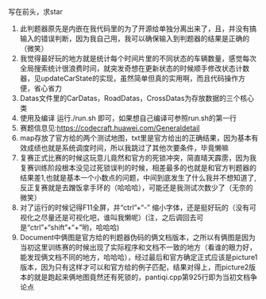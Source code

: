 写在前头，求star

1. 此判题器原先是内嵌在我代码里的为了开源给单独分离出来了，且，并没有搞输入的错误判断，因为我自己用，我可以确保输入到判题器的结果是正确的（微笑）
2. 我觉得最好玩的地方就是统计每个时间片里的不同状态的车辆数量，感觉每次全局搜索统计很浪费时间，就突发奇想在更新状态的时候顺手修改状态计数器，见updateCarState的实现，虽然简单但真的实用啊，而且代码操作方便，省心省力
3. Datas文件里的CarDatas，RoadDatas，CrossDatas为存放数据的三个核心类
4. 使用及编译 运行./run.sh 即可，如果想自己编译可参照run.sh的第一行
5. 赛题信息见:https://codecraft.huawei.com/Generaldetail
6. map存放了官方给的两个测试地图，txt里是官方给出的正确结果，因为基本有效成绩也就是系统调度时间，所以我跳过了其他次要条件，毕竟懒嘛
7. 复赛正式比赛的时候这玩意儿竟然和官方的死锁冲突，简直晴天霹雳，因为我复赛训练阶段根本没见过死锁误判的时候，相差最多的也就是和官方判题器的结果差1,也就是基本一个小数点的问题，中间到底发生了什么我并不想知道了,反正复赛就是去蹭饭拿手环的（哈哈哈），可能还是我测试次数少了（无奈的微笑）
8. 对了运行的时候记得F11全屏，并“ctrl”+“-” 缩小字体，还是挺好玩的（没有可视化之尽量还是可视化吧，谁叫我懒呢）(注，之后调回去可是“ctrl”+“shift”+“+”哟，哈哈哈)
9. Document中俩图是官方给的判题器伪码的俩文档版本，之所以有俩图是因为当初这里训练赛的时候出现了实际程序和文档不一致的地方（看谁的眼力好，能发现俩文档不同的地方，哈哈哈），经过最后和官方确定正式应该是picture1版本，因为只有这样才可以和官方给的例子匹配，结果对得上，而picture2版本的就是跑起来俩地图竟然还有死锁的，pantiqi.cpp第925行即为当初文档争论点